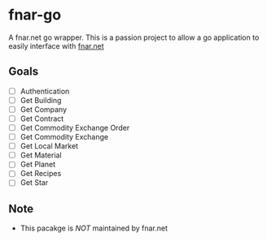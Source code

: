 # fnar-go

A fnar.net go wrapper. This is a passion project to allow a go application to easily interface with [fnar.net](https://fnar.net)

## Goals

- [ ] Authentication
- [ ] Get Building
- [ ] Get Company
- [ ] Get Contract
- [ ] Get Commodity Exchange Order
- [ ] Get Commodity Exchange
- [ ] Get Local Market
- [ ] Get Material
- [ ] Get Planet
- [ ] Get Recipes
- [ ] Get Star

## Note

- This pacakge is *NOT* maintained by fnar.net
